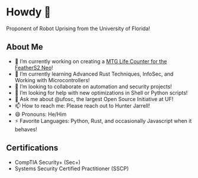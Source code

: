 # Howdy 🤠
Proponent of Robot Uprising from the University of Florida! 

## About Me 
- 🔭 I’m currently working on creating a [MTG Life Counter for the FeatherS2 Neo](https://github.com/logandgsmith/mtg-life-counter)!
- 🌱 I’m currently learning Advanced Rust Techniques, InfoSec, and Working with Microcontrollers!
- 👯 I’m looking to collaborate on automation and security projects!
- 🤔 I’m looking for help with new optimizations in Shell or Python scripts!
- 💬 Ask me about @ufosc, the largest Open Source Initiative at UF!
- 📫 How to reach me: Please reach out to Hunter Jarrell!
- 😄 Pronouns: He/Him
- ⚡ Favorite Languages: Python, Rust, and occasionally Javascript when it behaves!

## Certifications
- CompTIA Security+ (Sec+)
- Systems Security Certified Practitioner (SSCP)
